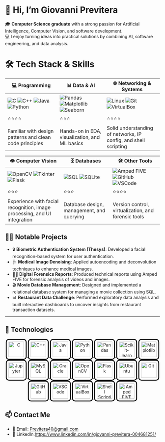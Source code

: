 # 👋 Hi, I’m Giovanni Previtera

🎓 **Computer Science graduate** with a strong passion for Artificial Intelligence, Computer Vision, and software development.  
💻 I enjoy turning ideas into practical solutions by combining AI, software engineering, and data analysis.  

# 🛠️ Tech Stack & Skills

| 💻 Programming                     | 📊 Data & AI                                   | 🌐 Networking & Systems                  |
|-------------------------------------|-----------------------------------------------|--------------------------------------------|
| ![C](https://img.shields.io/badge/-C-blue?logo=c) ![C++](https://img.shields.io/badge/-C++-00599C?logo=c%2B%2B) ![Java](https://img.shields.io/badge/-Java-007396?logo=java) ![Python](https://img.shields.io/badge/-Python-3776AB?logo=python) | ![Pandas](https://img.shields.io/badge/-Pandas-150458?logo=pandas) ![Matplotlib](https://img.shields.io/badge/-Matplotlib-11557c?logo=matplotlib) ![Seaborn](https://img.shields.io/badge/-Seaborn-2C2D72?logo=seaborn) | ![Linux](https://img.shields.io/badge/-Linux-FCC624?logo=linux) ![Git](https://img.shields.io/badge/-Git-F05032?logo=git) ![VirtualBox](https://img.shields.io/badge/-VirtualBox-183A61?logo=virtualbox) |
| ⭐⭐⭐⭐                                | ⭐⭐⭐                                          | ⭐⭐⭐⭐                                      |
| Familiar with design patterns and clean code principles | Hands-on in EDA, visualization, and ML basics | Solid understanding of networks, IP config, and shell scripting |

| 👁️ Computer Vision                 | 🗄️ Databases                                  | 🛠️ Other Tools                            |
|-------------------------------------|-----------------------------------------------|--------------------------------------------|
| ![OpenCV](https://img.shields.io/badge/-OpenCV-5C3EE8?logo=opencv&logoColor=white) ![Tkinter](https://img.shields.io/badge/-Tkinter-FF6F00?logo=python&logoColor=white) ![Flask](https://img.shields.io/badge/-Flask-000000?logo=flask) | ![SQL](https://img.shields.io/badge/-SQL-4479A1?logo=postgresql&logoColor=white) ![SQLite](https://img.shields.io/badge/-SQLite-003B57?logo=sqlite&logoColor=white) | ![Amped FIVE](https://img.shields.io/badge/-AmpedFIVE-FF0000?logo=forensic&logoColor=white) ![GitHub](https://img.shields.io/badge/-GitHub-181717?logo=github) ![VSCode](https://img.shields.io/badge/-VSCode-007ACC?logo=visualstudiocode) |
| ⭐⭐⭐                                 | ⭐⭐⭐                                          | ⭐⭐⭐⭐                                      |
| Experience with facial recognition, image processing, and UI integration | Database design, management, and querying | Version control, virtualization, and forensic tools |

## 👨‍💻 Notable Projects

- 🔒 **Biometric Authentication System (Thesys)**: Developed a facial recognition-based system for user authentication.  
- 🩺 **Medical Image Denoising**: Applied autoencoding and deconvolution techniques to enhance medical images.  
- 🕵️‍♂️ **Digital Forensics Reports**: Produced technical reports using Amped FIVE for forensic analysis of videos and images.  
- 🎬 **Movie Database Management**: Designed and implemented a relational database system for managing a movie collection using SQL.
- 📊 **Restaurant Data Challenge**: Performed exploratory data analysis and built interactive dashboards to uncover insights from restaurant transaction datasets.
---

## 🚀 Technologies

<p align="center">
  <!-- C -->
  <a href="https://en.wikipedia.org/wiki/C_(programming_language)" target="_blank">
    <img src="https://cdn.jsdelivr.net/gh/devicons/devicon/icons/c/c-original.svg" alt="C" width="50" height="50" style="border:3px solid black; border-radius:15%; padding:6px; background-color:white;"/>
  </a>
  <!-- C++ -->
  <a href="https://en.wikipedia.org/wiki/C%2B%2B" target="_blank">
    <img src="https://cdn.jsdelivr.net/gh/devicons/devicon/icons/cplusplus/cplusplus-original.svg" alt="C++" width="50" height="50" style="border:3px solid black; border-radius:15%; padding:6px; background-color:white;"/>
  </a>
  <!-- Java -->
  <a href="https://www.java.com/" target="_blank">
    <img src="https://cdn.jsdelivr.net/gh/devicons/devicon/icons/java/java-original.svg" alt="Java" width="50" height="50" style="border:3px solid black; border-radius:15%; padding:6px; background-color:white;"/>
  </a>
  <!-- Python -->
  <a href="https://www.python.org/" target="_blank">
    <img src="https://cdn.jsdelivr.net/gh/devicons/devicon/icons/python/python-original.svg" alt="Python" width="50" height="50" style="border:3px solid black; border-radius:15%; padding:6px; background-color:white;"/>
  </a>
  <!-- Pandas -->
  <a href="https://pandas.pydata.org/" target="_blank">
    <img src="https://cdn.jsdelivr.net/gh/devicons/devicon/icons/pandas/pandas-original.svg" alt="Pandas" width="50" height="50" style="border:3px solid black; border-radius:15%; padding:6px; background-color:white;"/>
  </a>
  <!-- Scikit-learn -->
  <a href="https://scikit-learn.org/" target="_blank">
    <img src="https://cdn.jsdelivr.net/gh/devicons/devicon/icons/scikit-learn/scikit-learn-original.svg" alt="Scikit-learn" width="50" height="50" style="border:3px solid black; border-radius:15%; padding:6px; background-color:white;"/>
  </a>
  <!-- Matplotlib -->
  <a href="https://matplotlib.org/" target="_blank">
    <img src="https://cdn.jsdelivr.net/gh/devicons/devicon/icons/matplotlib/matplotlib-original.svg" alt="Matplotlib" width="50" height="50" style="border:3px solid black; border-radius:15%; padding:6px; background-color:white;"/>
  </a>
  <!-- Jupyter -->
  <a href="https://jupyter.org/" target="_blank">
    <img src="https://cdn.jsdelivr.net/gh/devicons/devicon/icons/jupyter/jupyter-original.svg" alt="Jupyter" width="50" height="50" style="border:3px solid black; border-radius:15%; padding:6px; background-color:white;"/>
  </a>
  <!-- MySQL -->
  <a href="https://www.mysql.com/" target="_blank">
    <img src="https://cdn.jsdelivr.net/gh/devicons/devicon/icons/mysql/mysql-original.svg" alt="MySQL" width="50" height="50" style="border:3px solid black; border-radius:15%; padding:6px; background-color:white;"/>
  </a>
  <!-- Oracle -->
  <a href="https://www.oracle.com/database/" target="_blank">
    <img src="https://cdn.jsdelivr.net/gh/devicons/devicon/icons/oracle/oracle-original.svg" alt="Oracle" width="50" height="50" style="border:3px solid black; border-radius:15%; padding:6px; background-color:white;"/>
  </a>
  <!-- OpenCV -->
  <a href="https://opencv.org/" target="_blank">
    <img src="https://cdn.jsdelivr.net/gh/devicons/devicon/icons/opencv/opencv-original.svg" alt="OpenCV" width="50" height="50" style="border:3px solid black; border-radius:15%; padding:6px; background-color:white;"/>
  </a>
  <!-- Flask -->
  <a href="https://flask.palletsprojects.com/" target="_blank">
    <img src="https://cdn.jsdelivr.net/gh/devicons/devicon/icons/flask/flask-original.svg" alt="Flask" width="50" height="50" style="border:3px solid black; border-radius:15%; padding:6px; background-color:white;"/>
  </a>
  <!-- Ubuntu -->
  <a href="https://ubuntu.com/" target="_blank">
    <img src="https://cdn.jsdelivr.net/gh/devicons/devicon/icons/ubuntu/ubuntu-plain.svg" alt="Ubuntu" width="50" height="50" style="border:3px solid black; border-radius:15%; padding:6px; background-color:white;"/>
  </a>
  <!-- Git -->
  <a href="https://git-scm.com/" target="_blank">
    <img src="https://cdn.jsdelivr.net/gh/devicons/devicon/icons/git/git-original.svg" alt="Git" width="50" height="50" style="border:3px solid black; border-radius:15%; padding:6px; background-color:white;"/>
  </a>
  <!-- GitHub -->
  <a href="https://github.com/" target="_blank">
    <img src="https://cdn.jsdelivr.net/gh/devicons/devicon/icons/github/github-original.svg" alt="GitHub" width="50" height="50" style="border:3px solid black; border-radius:15%; padding:6px; background-color:white;"/>
  </a>
  <!-- VS Code -->
  <a href="https://code.visualstudio.com/" target="_blank">
    <img src="https://cdn.jsdelivr.net/gh/devicons/devicon/icons/vscode/vscode-original.svg" alt="VSCode" width="50" height="50" style="border:3px solid black; border-radius:15%; padding:6px; background-color:white;"/>
  </a>
  <!-- VirtualBox -->
  <a href="https://www.virtualbox.org/" target="_blank">
    <img src="https://cdn.jsdelivr.net/gh/devicons/devicon/icons/virtualbox/virtualbox-original.svg" alt="VirtualBox" width="50" height="50" style="border:3px solid black; border-radius:15%; padding:6px; background-color:white;"/>
  </a>
  <!-- Shell Scripting (using Bash icon) -->
  <a href="https://www.gnu.org/software/bash/" target="_blank">
    <img src="https://cdn.jsdelivr.net/gh/devicons/devicon/icons/bash/bash-original.svg" alt="Shell Scripting" width="50" height="50" style="border:3px solid black; border-radius:15%; padding:6px; background-color:white;"/>
  </a>
  <!-- Amped FIVE (generic forensic icon placeholder) -->
  <a href="https://ampedsoftware.com/five" target="_blank">
    <img src="https://cdn-icons-png.flaticon.com/512/619/619034.png" alt="Amped FIVE" width="50" height="50" style="border:3px solid black; border-radius:15%; padding:6px; background-color:white;"/>
  </a>
</p>

## 📫 Contact Me

- 📧 Email: [Previtera40@gmail.com](mailto:Previtera40@gmail.com)
- 💼 LinkedIn:https://www.linkedin.com/in/giovanni-previtera-004681251/
